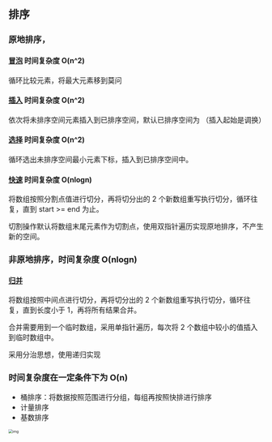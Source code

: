 ## 排序

### 原地排序，

#### [冒泡](./冒泡) 时间复杂度 O(n^2)

循环比较元素，将最大元素移到莫问

#### [插入](./插入) 时间复杂度 O(n^2)

依次将未排序空间元素插入到已排序空间，默认已排序空间为 （插入起始是调换）

#### [选择](./选择) 时间复杂度 O(n^2)

循环选出未排序空间最小元素下标，插入到已排序空间中。

#### [快速](./快速) 时间复杂度 O(nlogn)

将数组按照分割点值进行切分，再将切分出的 2 个新数组重写执行切分，循环往复，直到 start >= end 为止。

切割操作默认将数组末尾元素作为切割点，使用双指针遍历实现原地排序，不产生新的空间。

### 非原地排序，时间复杂度 O(nlogn)

#### [归并](./归并)

将数组按照中间点进行切分，再将切分出的 2 个新数组重写执行切分，循环往复，直到长度小于 1，再将所有结果合并。

合并需要用到一个临时数组，采用单指针遍历，每次将 2 个数组中较小的值插入到临时数组中。

采用分治思想，使用递归实现

### 时间复杂度在一定条件下为 O(n)

- 桶排序：将数据按照范围进行分组，每组再按照快排进行排序
- 计量排序
- 基数排序

<img src="https://static001.geekbang.org/resource/image/aa/05/aa03ae570dace416127c9ccf9db8ac05.jpg" alt="img" style="zoom:50%;" />
